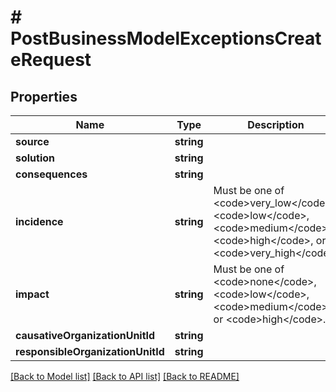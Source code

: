 # # PostBusinessModelExceptionsCreateRequest

## Properties

Name | Type | Description | Notes
------------ | ------------- | ------------- | -------------
**source** | **string** |  |
**solution** | **string** |  |
**consequences** | **string** |  | [optional]
**incidence** | **string** | Must be one of &lt;code&gt;very_low&lt;/code&gt;, &lt;code&gt;low&lt;/code&gt;, &lt;code&gt;medium&lt;/code&gt;, &lt;code&gt;high&lt;/code&gt;, or &lt;code&gt;very_high&lt;/code&gt;. |
**impact** | **string** | Must be one of &lt;code&gt;none&lt;/code&gt;, &lt;code&gt;low&lt;/code&gt;, &lt;code&gt;medium&lt;/code&gt;, or &lt;code&gt;high&lt;/code&gt;. |
**causativeOrganizationUnitId** | **string** |  | [optional]
**responsibleOrganizationUnitId** | **string** |  | [optional]

[[Back to Model list]](../../README.md#models) [[Back to API list]](../../README.md#endpoints) [[Back to README]](../../README.md)
